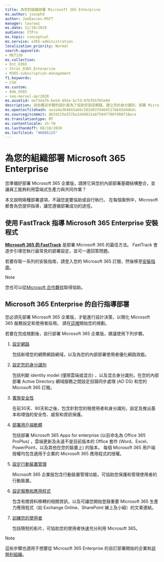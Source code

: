 ```yaml
---
title: 為您的組織部署 Microsoft 365 Enterprise
ms.author: josephd
author: JoeDavies-MSFT
manager: laurawi
ms.date: 11/19/2019
audience: ITPro
ms.topic: conceptual
ms.service: o365-administration
localization_priority: Normal
search.appverid:
- MET150
ms.collection:
- Ent_O365
- Strat_O365_Enterprise
- M365-subscription-management
f1.keywords:
- CSH
ms.custom:
- Adm_O365
- seo-marvel-apr2020
ms.assetid: ee73dafb-be54-492e-bcfd-0fbfb5f65e94
description: 這些概述步驟的設計是為了協助您設定網路、建立您的身分識別、部署 Microsoft 365 應用程式，以及遷移您的資料。
ms.openlocfilehash: aa1e4a364843ab6c502e037d464517b643dddbdc
ms.sourcegitcommit: 8634215e257ba2d49832a8f5947700fd00f18ece
ms.translationtype: MT
ms.contentlocale: zh-TW
ms.lasthandoff: 08/10/2020
ms.locfileid: "46605125"
---
```

# <a name="deploy-microsoft-365-enterprise-for-your-organization"></a>為您的組織部署 Microsoft 365 Enterprise

您準備好部署 Microsoft 365 企業版，請將它與您的內部部署基礎結構整合，並讓員工能夠利用雲端式生產力與共同作業？

本文說明兩種部署選項，不論您是要協助或自行執行。 在每個案例中，Microsoft 都會為您提供指導，讓您遵循部署成功的途徑。

## <a name="guided-microsoft-365-enterprise-setup-process-with-fasttrack"></a>使用 FastTrack 指導 Microsoft 365 Enterprise 安裝程式

**[Microsoft 365 的 FastTrack](https://www.microsoft.com/fasttrack/microsoft-365)** 是部署 Microsoft 365 的最佳方法。 FastTrack 會逐步引導您執行最常見的部署設定，並可一邊回答問題。 

若要存取一系列的安裝指南，請登入您的 Microsoft 365 訂閱，然後移至[安裝指南](https://aka.ms/o365fasttrack)。

>[!Note]
>您也可以從[Microsoft 合作夥伴](https://www.microsoft.com/solution-providers/home)取得協助。
>

## <a name="do-it-yourself-guided-deployment-of-microsoft-365-enterprise"></a>Microsoft 365 Enterprise 的自行指導部署

您必須先部署 Microsoft 365 企業版，才能進行設計決策，以簡化 Microsoft 365 服務設定和使用者採用。 請在[這裡](get-your-organization-ready-for-office-365.md)開始您的規劃。

若要在完成規劃後，自行部署 Microsoft 365 企業版，建議使用下列步驟。

1. [設定網路](set-up-network-for-office-365.md)

   包括新增您的網際網路網域，以及為您的內部部署使用者優化網路效能。
 
2. [設定您的身分識別](protect-your-global-administrator-accounts.md)

   包括判斷 identity model (僅限雲端或混合) ，以及混合身分識別，在您的內部部署 Active Directory 網域服務之間設定目錄同步處理 (AD DS) 和您的 Microsoft 365 訂閱。

3. [實施安全性](https://docs.microsoft.com/office365/securitycompliance/security-roadmap)

   在前30天、90天和之後，包含針對您的租使用者和身分識別，設定及推出基本和增強的安全性、威脅和資訊保護。
 
4. [部署用戶端軟體](https://docs.microsoft.com/DeployOffice/deployment-guide-microsoft-365-apps)

   包括部署 Microsoft 365 Apps for enterprise (以前命名為 Office 365 ProPlus) ，雲端更新及永遠不是目前版本的 Office 套件 (Word、Excel、PowerPoint，以及其他在您的裝置上) 的版本。 每個 Microsoft 365 用戶端授權均包含適用于企業的 Microsoft 365 應用程式的授權。
 
5. [設定行動裝置管理](https://support.office.com/article/set-up-mobile-device-management-mdm-in-office-365-dd892318-bc44-4eb1-af00-9db5430be3cd)

   Microsoft 365 企業版包含行動裝置管理功能，可協助您保護和管理使用者的行動裝置。
 
6. [設定服務和應用程式](configure-services-and-applications.md)

   包含有關資料移轉的相關資訊，以及可讓您開始登錄重要 Microsoft 365 生產力應用程式（如 Exchange Online、SharePoint 線上及小組）的文章連結。
 
7. [訓練您的使用者](https://docs.microsoft.com/office365/admin/admin-overview/get-started-with-office-365#training-resources-for-your-users)

   包括簡短的影片，可協助您的使用者快速充分利用 Microsoft 365。
 

>[!Note]
>這些步驟也適用于想要從 Microsoft 365 Enterprise 的自訂部署開始的企業和[非營利組織](https://go.microsoft.com/fwlink/?LinkId=627221)。 
>
